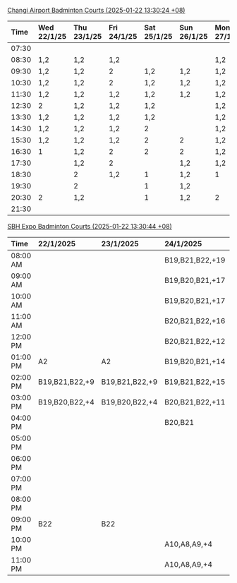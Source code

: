 [Changi Airport Badminton Courts (2025-01-22 13:30:24 +08)](https://www.carc.org.sg/FacilityBooking.aspx)

| Time   | Wed 22/1/25   | Thu 23/1/25   | Fri 24/1/25   | Sat 25/1/25   | Sun 26/1/25   | Mon 27/1/25   | Tue 28/1/25   |
|:-------|:--------------|:--------------|:--------------|:--------------|:--------------|:--------------|:--------------|
| 07:30  |               |               |               |               |               |               |               |
| 08:30  | 1,2           | 1,2           | 1,2           |               |               | 1,2           | 1,2           |
| 09:30  | 1,2           | 1,2           | 2             | 1,2           | 1,2           | 1,2           | 1,2           |
| 10:30  | 1,2           | 1,2           | 2             | 1,2           | 1,2           | 1,2           | 1,2           |
| 11:30  | 1,2           | 1,2           | 1,2           | 1,2           | 1,2           | 1,2           | 1,2           |
| 12:30  | 2             | 1,2           | 1,2           | 1,2           |               | 1,2           | 1             |
| 13:30  | 1,2           | 1,2           | 1,2           | 1,2           |               | 1,2           |               |
| 14:30  | 1,2           | 1,2           | 1,2           | 2             |               | 1,2           |               |
| 15:30  | 1,2           | 1,2           | 1,2           | 2             | 2             | 1,2           |               |
| 16:30  | 1             | 1,2           | 2             | 2             | 2             | 1,2           |               |
| 17:30  |               | 1,2           | 2             |               | 1,2           | 1,2           |               |
| 18:30  |               | 2             | 1,2           | 1             | 1,2           | 1             |               |
| 19:30  |               | 2             |               | 1             | 1,2           |               |               |
| 20:30  | 2             | 1,2           |               | 1             | 1,2           | 2             |               |
| 21:30  |               |               |               |               |               |               |               |

[SBH Expo Badminton Courts (2025-01-22 13:30:44 +08)](https://singaporebadmintonhall.getomnify.com/widgets/O3MRKGBH359GA55KHMG1RD)

| Time     | 22/1/2025      | 23/1/2025      | 24/1/2025       | 25/1/2025       | 26/1/2025       | 27/1/2025       | 28/1/2025       |
|:---------|:---------------|:---------------|:----------------|:----------------|:----------------|:----------------|:----------------|
| 08:00 AM |                |                | B19,B21,B22,+19 | B19,B21,B22,+12 | B16,B20,B21,+4  | B20,B21,B22,+9  | B19,B21,B22,+14 |
| 09:00 AM |                |                | B19,B20,B21,+17 | B19,B21,B22,+12 |                 |                 | B19,B21,B22,+14 |
| 10:00 AM |                |                | B19,B20,B21,+17 | B19,B20,B21,+15 |                 |                 | B19,B21,B22,+16 |
| 11:00 AM |                |                | B20,B21,B22,+16 | B19,B20,B21,+16 | A4              |                 | B19,B21,B22,+15 |
| 12:00 PM |                |                | B20,B21,B22,+12 | B19,B21,B22,+18 | A4              | A5              | B19,B21,B22,+18 |
| 01:00 PM | A2             | A2             | B19,B20,B21,+14 | B19,B21,B22,+18 |                 | A8,A9,B22,+1    | B19,B21,B22,+19 |
| 02:00 PM | B19,B21,B22,+9 | B19,B21,B22,+9 | B19,B21,B22,+15 | B20,B21,B22,+12 | A9,B22          | B11,B14         | B19,B21,B22,+16 |
| 03:00 PM | B19,B20,B22,+4 | B19,B20,B22,+4 | B20,B21,B22,+11 | B16,B17         |                 |                 | A1,B11          |
| 04:00 PM |                |                | B20,B21         |                 |                 |                 | A1,B11          |
| 05:00 PM |                |                |                 | B13             |                 |                 | B13,B14,B15,+2  |
| 06:00 PM |                |                |                 |                 |                 | A7,A8,A9,+3     | B14,B15,B18,+10 |
| 07:00 PM |                |                |                 |                 |                 | A10,A9,B14,+6   | B14,B15,B18,+11 |
| 08:00 PM |                |                |                 |                 | A7,B13          | B19,B21,B22,+13 | A10,A9          |
| 09:00 PM | B22            | B22            |                 |                 | A9,B15,B16,+3   | B19,B21,B22,+16 | A10,A8,A9,+1    |
| 10:00 PM |                |                | A10,A8,A9,+4    | A1,A10,B22      | B20,B21,B22,+17 | A10,A8,A9,+7    | A10,A8,A9,+7    |
| 11:00 PM |                |                | A10,A8,A9,+4    | B19,B20,B22,+9  | B20,B21,B22,+19 | A10,A8,A9,+7    | A10,A8,A9,+7    |
